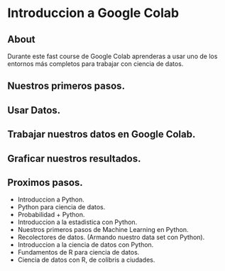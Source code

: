# Introduccion a Google Colab

## About

Durante este fast course de Google Colab aprenderas a usar uno de los entornos más completos para trabajar con ciencia de datos.

## Nuestros primeros pasos.

## Usar Datos.

## Trabajar nuestros datos en Google Colab.

## Graficar nuestros resultados.

## Proximos pasos.

* Introduccion a Python.
* Python para ciencia de datos.
* Probabilidad + Python.
* Introduccion a la estadistica con Python.
* Nuestros primeros pasos de Machine Learning en Python.
* Recolectores de datos. (Armando nuestro data set con Python).
* Introduccion a la ciencia de datos con Python.
* Fundamentos de R para ciencia de datos.
* Ciencia de datos con R, de colibris a ciudades.
